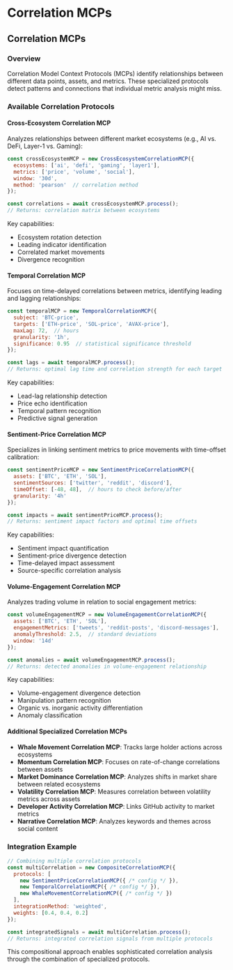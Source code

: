 # Correlation MCPs

## Correlation MCPs

### Overview

Correlation Model Context Protocols (MCPs) identify relationships between different data points, assets, and metrics. These specialized protocols detect patterns and connections that individual metric analysis might miss.

### Available Correlation Protocols

#### Cross-Ecosystem Correlation MCP

Analyzes relationships between different market ecosystems (e.g., AI vs. DeFi, Layer-1 vs. Gaming):

```javascript
const crossEcosystemMCP = new CrossEcosystemCorrelationMCP({
  ecosystems: ['ai', 'defi', 'gaming', 'layer1'],
  metrics: ['price', 'volume', 'social'],
  window: '30d',
  method: 'pearson'  // correlation method
});

const correlations = await crossEcosystemMCP.process();
// Returns: correlation matrix between ecosystems
```

Key capabilities:

* Ecosystem rotation detection
* Leading indicator identification
* Correlated market movements
* Divergence recognition

#### Temporal Correlation MCP

Focuses on time-delayed correlations between metrics, identifying leading and lagging relationships:

```javascript
const temporalMCP = new TemporalCorrelationMCP({
  subject: 'BTC-price',
  targets: ['ETH-price', 'SOL-price', 'AVAX-price'],
  maxLag: 72,  // hours
  granularity: '1h',
  significance: 0.95  // statistical significance threshold
});

const lags = await temporalMCP.process();
// Returns: optimal lag time and correlation strength for each target
```

Key capabilities:

* Lead-lag relationship detection
* Price echo identification
* Temporal pattern recognition
* Predictive signal generation

#### Sentiment-Price Correlation MCP

Specializes in linking sentiment metrics to price movements with time-offset calibration:

```javascript
const sentimentPriceMCP = new SentimentPriceCorrelationMCP({
  assets: ['BTC', 'ETH', 'SOL'],
  sentimentSources: ['twitter', 'reddit', 'discord'],
  timeOffset: [-48, 48],  // hours to check before/after
  granularity: '4h'
});

const impacts = await sentimentPriceMCP.process();
// Returns: sentiment impact factors and optimal time offsets
```

Key capabilities:

* Sentiment impact quantification
* Sentiment-price divergence detection
* Time-delayed impact assessment
* Source-specific correlation analysis

#### Volume-Engagement Correlation MCP

Analyzes trading volume in relation to social engagement metrics:

```javascript
const volumeEngagementMCP = new VolumeEngagementCorrelationMCP({
  assets: ['BTC', 'ETH', 'SOL'],
  engagementMetrics: ['tweets', 'reddit-posts', 'discord-messages'],
  anomalyThreshold: 2.5,  // standard deviations
  window: '14d'
});

const anomalies = await volumeEngagementMCP.process();
// Returns: detected anomalies in volume-engagement relationship
```

Key capabilities:

* Volume-engagement divergence detection
* Manipulation pattern recognition
* Organic vs. inorganic activity differentiation
* Anomaly classification

#### Additional Specialized Correlation MCPs

* **Whale Movement Correlation MCP**: Tracks large holder actions across ecosystems
* **Momentum Correlation MCP**: Focuses on rate-of-change correlations between assets
* **Market Dominance Correlation MCP**: Analyzes shifts in market share between related ecosystems
* **Volatility Correlation MCP**: Measures correlation between volatility metrics across assets
* **Developer Activity Correlation MCP**: Links GitHub activity to market metrics
* **Narrative Correlation MCP**: Analyzes keywords and themes across social content

### Integration Example

```javascript
// Combining multiple correlation protocols
const multiCorrelation = new CompositeCorrelationMCP({
  protocols: [
    new SentimentPriceCorrelationMCP({ /* config */ }),
    new TemporalCorrelationMCP({ /* config */ }),
    new WhaleMovementCorrelationMCP({ /* config */ })
  ],
  integrationMethod: 'weighted',
  weights: [0.4, 0.4, 0.2]
});

const integratedSignals = await multiCorrelation.process();
// Returns: integrated correlation signals from multiple protocols
```

This compositional approach enables sophisticated correlation analysis through the combination of specialized protocols.
